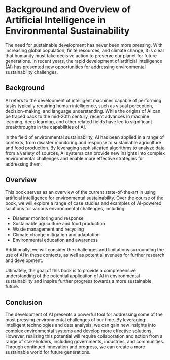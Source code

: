 Background and Overview of Artificial Intelligence in Environmental Sustainability
===========================================================================================================

The need for sustainable development has never been more pressing. With increasing global population, finite resources, and climate change, it is clear that humanity must take decisive action to preserve our planet for future generations. In recent years, the rapid development of artificial intelligence (AI) has presented new opportunities for addressing environmental sustainability challenges.

Background
----------

AI refers to the development of intelligent machines capable of performing tasks typically requiring human intelligence, such as visual perception, decision-making, and language understanding. While the origins of AI can be traced back to the mid-20th century, recent advances in machine learning, deep learning, and other related fields have led to significant breakthroughs in the capabilities of AI.

In the field of environmental sustainability, AI has been applied in a range of contexts, from disaster monitoring and response to sustainable agriculture and food production. By leveraging sophisticated algorithms to analyze data from a variety of sources, AI systems can provide new insights into complex environmental challenges and enable more effective strategies for addressing them.

Overview
--------

This book serves as an overview of the current state-of-the-art in using artificial intelligence for environmental sustainability. Over the course of the book, we will explore a range of case studies and examples of AI-powered solutions for various environmental challenges, including:

* Disaster monitoring and response
* Sustainable agriculture and food production
* Waste management and recycling
* Climate change mitigation and adaptation
* Environmental education and awareness

Additionally, we will consider the challenges and limitations surrounding the use of AI in these contexts, as well as potential avenues for further research and development.

Ultimately, the goal of this book is to provide a comprehensive understanding of the potential application of AI in environmental sustainability and inspire further progress towards a more sustainable future.

Conclusion
----------

The development of AI presents a powerful tool for addressing some of the most pressing environmental challenges of our time. By leveraging intelligent technologies and data analysis, we can gain new insights into complex environmental systems and develop more effective solutions. However, realizing this potential will require collaboration and action from a range of stakeholders, including governments, industries, and communities. Through continued innovation and progress, we can create a more sustainable world for future generations.
